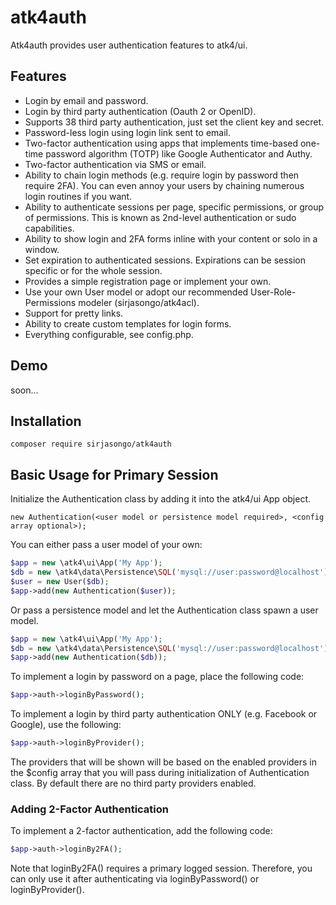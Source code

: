 # atk4auth

Atk4auth provides user authentication features to atk4/ui.
## Features
- Login by email and password.
- Login by third party authentication (Oauth 2 or OpenID).
- Supports 38 third party authentication, just set the client key and secret.
- Password-less login using login link sent to email.
- Two-factor authentication using apps that implements time-based one-time password algorithm (TOTP) like Google Authenticator and Authy.
- Two-factor authentication via SMS or email.
- Ability to chain login methods (e.g. require login by password then require 2FA). You can even annoy your users by chaining numerous login routines if you want.
- Ability to authenticate sessions per page, specific permissions, or group of permissions. This is known as 2nd-level authentication or sudo capabilities.
- Ability to show login and 2FA forms inline with your content or solo in a window.
- Set expiration to authenticated sessions. Expirations can be session specific or for the whole session.
- Provides a simple registration page or implement your own.
- Use your own User model or adopt our recommended User-Role-Permissions modeler (sirjasongo/atk4acl).
- Support for pretty links.
- Ability to create custom templates for login forms.
- Everything configurable, see config.php.
## Demo
soon…
## Installation
`composer require sirjasongo/atk4auth`
## Basic Usage for Primary Session
Initialize the Authentication class by adding it into the atk4/ui App object.

`new Authentication(<user model or persistence model required>, <config array optional>);`

You can either pass a user model of your own:
```php
$app = new \atk4\ui\App('My App');
$db = new \atk4\data\Persistence\SQL('mysql://user:password@localhost');
$user = new User($db);
$app->add(new Authentication($user));
```
Or pass a persistence model and let the Authentication class spawn a user model.
```php
$app = new \atk4\ui\App('My App');
$db = new \atk4\data\Persistence\SQL('mysql://user:password@localhost');
$app->add(new Authentication($db));
```
To implement a login by password on a page, place the following code:
```php
$app->auth->loginByPassword();
```
To implement a login by third party authentication ONLY (e.g. Facebook or Google), use the following:
```php
$app->auth->loginByProvider();
```
The providers that will be shown will be based on the enabled providers in the $config array that you will pass during initialization of Authentication class. By default there are no third party providers enabled.
### Adding 2-Factor Authentication
To implement a 2-factor authentication, add the following code:
```php
$app->auth->loginBy2FA();
```
Note that loginBy2FA() requires a primary logged session. Therefore, you can only use it after authenticating via loginByPassword() or loginByProvider().